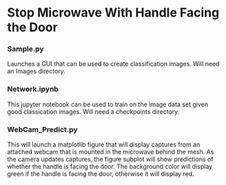 # Stop Microwave With Handle Facing the Door

### Sample.py
Launches a GUI that can be used to create classification images. Will need an Images directory.

### Network.ipynb
This jupyter notebook can be used to train on the image data set given good classication images. Will need a checkpoints directory.

### WebCam_Predict.py
This will launch a matplotlib figure that will display captures from an attached webcam that is mounted in the microwave behind the mesh.
As the camera updates captures, the figure subplot will show predictions of whether the handle is facing the door.
The background color will display green if the handle is facing the door, otherwise it will display red.